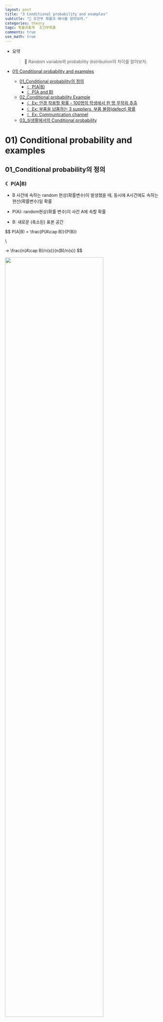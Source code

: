 ```yaml
---
layout: post  
title: "3 Conditional probability and examples"  
subtitle: "🌙 조건부 확률과 예시를 알아보자."  
categories: theory  
tags: 확률과통계  조건부확률
comments: true
use_math: true
---
```


- 요약
	> 🌙 Random variable와 probability distribution의 차이를 알아보자.

- [01) Conditional probability and examples](#01-conditional-probability-and-examples)
  * [01_Conditional probability의 정의](#01_conditional-probability의-정의)
    + [☾ P(A|B)](#-pab)
    + [☾ P(A and B)](#-pa-and-b)
  * [02_Conditional probability Example](#02_conditional-probability-example)
    + [☾ Ex: 안경 착용할 확률 - 100명의 학생에서 한 명 무작위 추출](#-ex-안경-착용할-확률---100명의-학생에서-한-명-무작위-추출)
    + [☾ Ex: 부품을 납품하는 3 suppliers, 부품 불량(defect) 확률](#-ex-부품을-납품하는-3-suppliers-부품-불량defect-확률)
    + [☾ Ex: Communtcation channel](#-ex-communtcation-channel)
  * [03_실생활에서의 Conditional probability](#03_실생활에서의-conditional-probability)


# 01) Conditional probability and examples

  

## 01_Conditional probability의 정의


  

### ☾ P(A|B)

  

- B 사건에 속하는 random 현상(확률변수)이 발생했을 때, 동시에 A사건에도 속하는 현산(확률변수)일 확률

- P(A): random현상(확률 변수)이 사건 A에 속할 확률

- B: 새로운 (축소된) 표본 공간

  

$$
P(A|B) = \frac{P(A\cap B)}{P(B)}

\\

-> \frac{n(A\cap B)/n(s)}{n(B)/n(s)}
$$

   <img src="https://Jeong-DB.github.io/assets/img/theory/probability&statistics/Conditional-probability-and-examples-1.png" width="80%">

  

### ☾ P(A and B)

  

- 두 사건 A와 B에 동시에 속하는 경우의 확률

- 조건부 확률을 이용

$P(A\cap B) = P(A|B)P(B)$

$P(A\cap B)=P(B|A)P(A)$

  

## 02_Conditional probability Example

### ☾ Ex: 안경 착용할 확률 - 100명의 학생에서 한 명 무작위 추출

   <img src="https://Jeong-DB.github.io/assets/img/theory/probability&statistics/Conditional-probability-and-examples-2.png" width="80%">
  

1. P(안경을 착용) → P(WG)=$\frac{60}{100}$

2. P(안경을 착용한 여학생) → P(WG and G) = $\frac{20}{100}$

3. P(여학생 중에서 안경을 착용) → $\frac{P(WG)}{(P(WG\,and\,G)}=\frac{0.2}{0.5} =0.4$

  

### ☾ Ex: 부품을 납품하는 3 suppliers, 부품 불량(defect) 확률

  
   <img src="https://Jeong-DB.github.io/assets/img/theory/probability&statistics/Conditional-probability-and-examples-3.png" width="80%">
  

1. 총 6000개에서 1개의 부품을 선택하였을 때, P(A and defect)?

→ n(A and defect)/총 부품수 = (1000*0.05)/6000

→ $P(A \cap defect) = P(defect|A)P(A)$

  

### ☾ Ex: Communtcation channel

  
   <img src="https://Jeong-DB.github.io/assets/img/theory/probability&statistics/Conditional-probability-and-examples-4.png" width="80%">

  

- 0.7 = P(y1|x1)

- 0.3 = P(y2|x1)

- 0.2 = P(y2|x2)

- 0.8 = P(y1|x2)

  

---

  

## 03_실생활에서의 Conditional probability

  
   <img src="https://Jeong-DB.github.io/assets/img/theory/probability&statistics/Conditional-probability-and-examples-5.png" width="80%">


---

> 이 글은 이상화 교수님의 확률과 통계를 기반으로 작성되어있습니다.
* [이상화 교수님의 선형대수](https://www.youtube.com/@user-xx1mm6mk5y)
<!--stackedit_data:
eyJoaXN0b3J5IjpbLTQ3MDU4NjE4OSwyMTIyNjAzMTI5LDEzNz
M3OTU0NDMsLTE5NDg1OTg5OTUsMjA3NDc3NDAwOSwtMTM1MzIy
MTAwMSwtMTM3MDY5NTc3LDEyMTgwMTY2NzYsLTk1MDY5ODY5Mi
wzMDA1MTM2MiwtMTg1Njc5MDQ0N119
-->